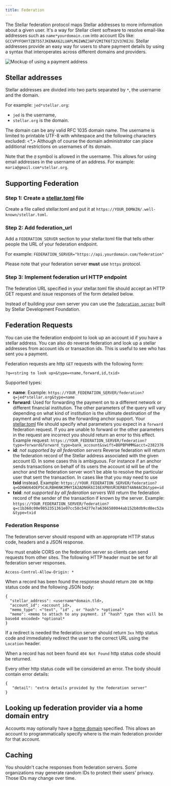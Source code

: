 ```yaml
---
title: Federation
---
```


The Stellar federation protocol maps Stellar addresses to more information about a given user. It's a way for Stellar client software
to resolve email-like addresses such as `name*yourdomain.com` into account IDs like: `GCCVPYFOHY7ZB7557JKENAX62LUAPLMGIWNZJAFV2MITK6T32V37KEJU`. Stellar addresses provide
an easy way for users to share payment details by using a syntax that interoperates across different domains and providers.

![Mockup of using a payment address](assets/mockup.png)

## Stellar addresses

Stellar addresses are divided into two parts separated by `*`, the username and the domain.

For example:  `jed*stellar.org`:
* `jed` is the username,
* `stellar.org` is the domain.

The domain can be any valid RFC 1035 domain name.
The username is limited to printable UTF-8 with whitespace and the following characters excluded: <*,> Although of course the domain administrator can place additional restrictions on usernames of its domain.

Note that the `@` symbol is allowed in the username. This allows for using email addresses in the username of an address. For example: `maria@gmail.com*stellar.org`.

## Supporting Federation

### Step 1: Create a [stellar.toml](./stellar-toml.md) file

Create a file called stellar.toml and put it at `https://YOUR_DOMAIN/.well-known/stellar.toml`.

### Step 2: Add federation_url

Add a `FEDERATION_SERVER` section to your stellar.toml file that tells other people the URL of your federation endpoint.

For example: `FEDERATION_SERVER="https://api.yourdomain.com/federation"`

Please note that your federation server **must** use `https` protocol.

### Step 3: Implement federation url HTTP endpoint

The federation URL specified in your stellar.toml file should accept an HTTP GET request and issue responses of the form detailed below.

Instead of building your own server you can use the [`federation server`](https://github.com/stellar/go/tree/master/services/federation) built by Stellar Development Foundation.

## Federation Requests
You can use the federation endpoint to look up an account id if you have a stellar address. You can also do reverse federation and look up a stellar addresses from account ids or transaction ids. This is useful to see who has sent you a payment.

Federation requests are http `GET` requests with the following form:

`?q=<string to look up>&type=<name,forward,id,txid>`

Supported types:
 - **name**: Example: `https://YOUR_FEDERATION_SERVER/federation?q=jed*stellar.org&type=name`
 - **forward**: Used for forwarding the payment on to a different network or different financial institution. The other parameters of the query will vary depending on what kind of institution is the ultimate destination of the payment and what you as the forwarding anchor support. Your [stellar.toml](./stellar-toml.html) file should specify what parameters you expect in a `forward` federation request. If you are unable to forward or the other parameters in the request are incorrect you should return an error to this effect. Example request:   `https://YOUR_FEDERATION_SERVER/federation?type=forward&forward_type=bank_account&swift=BOPBPHMM&acct=2382376`
 - **id**: *not supported by all federation servers* Reverse federation will return the federation record of the Stellar address associated with the given account ID. In some cases this is ambiguous. For instance if an anchor sends transactions on behalf of its users the account id will be of the anchor and the federation server won't be able to resolve the particular user that sent the transaction. In cases like that you may need to use **txid** instead. Example: `https://YOUR_FEDERATION_SERVER/federation?q=GD6WU64OEP5C4LRBH6NK3MHYIA2ADN6K6II6EXPNVUR3ERBXT4AN4ACD&type=id`
 - **txid**: *not supported by all federation servers* Will return the federation record of the sender of the transaction if known by the server. Example: `https://YOUR_FEDERATION_SERVER/federation?q=c1b368c00e9852351361e07cc58c54277e7a6366580044ab152b8db9cd8ec52a
&type=txid`

### Federation Response
The federation server should respond with an appropriate HTTP status code, headers and a JSON response.

You must enable CORS on the federation server so clients can send requests from other sites. The following HTTP header must be set for all federation server responses.

```
Access-Control-Allow-Origin: *
```

When a record has been found the response should return `200 OK` http status code and the following JSON body:

```
{
  "stellar_address": <username*domain.tld>,
  "account_id": <account_id>,
  "memo_type": <"text", "id" , or "hash"> *optional*
  "memo": <memo to attach to any payment. if "hash" type then will be base64 encoded> *optional*
}
```

If a redirect is needed the federation server should return `3xx` http status code and immediately redirect the user to the correct URL using the `Location` header.

When a record has not been found `404 Not Found` http status code should be returned.

Every other http status code will be considered an error. The body should contain error details:

```
{
   "detail": "extra details provided by the federation server"
}
```

## Looking up federation provider via a home domain entry
Accounts may optionally have a [home domain](./accounts.md#home-domain) specified. This allows an account to programmatically specify where is the main federation provider for that account.

## Caching

You shouldn't cache responses from federation servers. Some organizations may generate random IDs to protect their users' privacy. Those IDs may change over time.
